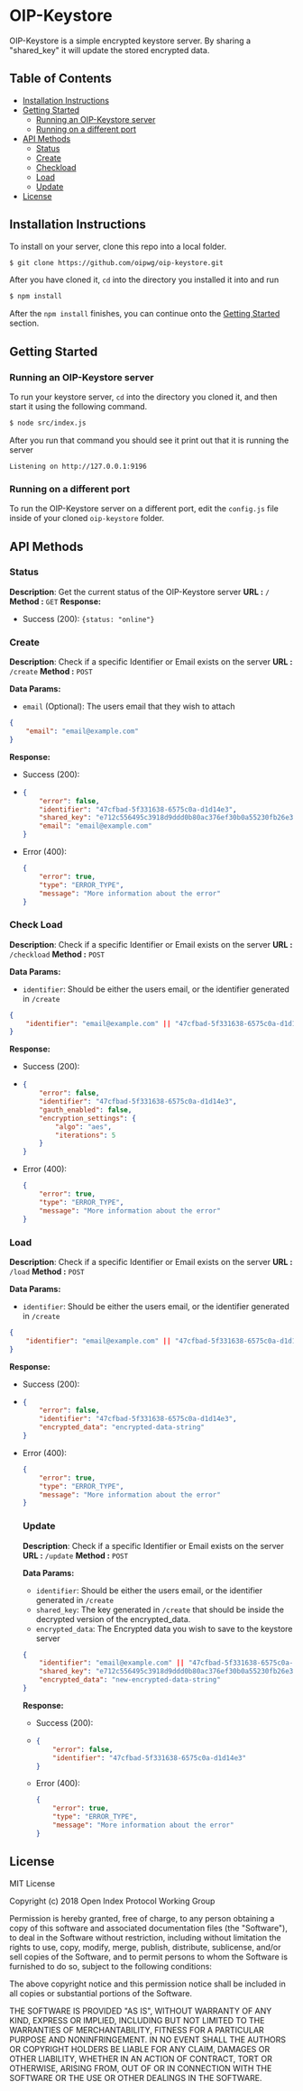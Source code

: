 # OIP-Keystore

OIP-Keystore is a simple encrypted keystore server. By sharing a "shared_key" it will update the stored encrypted data.

## Table of Contents

- [Installation Instructions](https://github.com/oipwg/oip-keystore#installation-instructions)
- [Getting Started](https://github.com/oipwg/oip-keystore#getting-started)
  - [Running an OIP-Keystore server](https://github.com/oipwg/oip-keystore#running-an-oip-keystore-server)
  - [Running on a different port](https://github.com/oipwg/oip-keystore#running-on-a-different-port)
- [API Methods](https://github.com/oipwg/oip-keystore#api-methods)
  - [Status](https://github.com/oipwg/oip-keystore#status)
  - [Create](https://github.com/oipwg/oip-keystore#create)
  - [Checkload](https://github.com/oipwg/oip-keystore#check-load)
  - [Load](https://github.com/oipwg/oip-keystore#load)
  - [Update](https://github.com/oipwg/oip-keystore#update)
- [License](https://github.com/oipwg/oip-keystore#license)

## Installation Instructions

To install on your server, clone this repo into a local folder.

```bash
$ git clone https://github.com/oipwg/oip-keystore.git
```

After you have cloned it, `cd` into the directory you installed it into and run

```bash
$ npm install
```

After the `npm install` finishes, you can continue onto the [Getting Started]() section.

## Getting Started

### Running an OIP-Keystore server

To run your keystore server, `cd` into the directory you cloned it, and then start it using the following command.

```bash
$ node src/index.js
```

After you run that command you should see it print out that it is running the server

```
Listening on http://127.0.0.1:9196
```

### Running on a different port

To run the OIP-Keystore server on a different port, edit the `config.js` file inside of your cloned `oip-keystore` folder.

## API Methods

### Status

**Description**: Get the current status of the OIP-Keystore server
**URL :** `/`
**Method :** `GET`
**Response:**

 - Success (200):  `{status: "online"}`

### Create

**Description**: Check if a specific Identifier or Email exists on the server
**URL :** `/create`
**Method :** `POST`

**Data Params:** 

- `email` (Optional): The users email that they wish to attach 

```json
{ 
    "email": "email@example.com"
}
```

**Response:**

- Success (200):  

- ```json
  {
      "error": false,
      "identifier": "47cfbad-5f331638-6575c0a-d1d14e3",
      "shared_key": "e712c556495c3918d9ddd0b80ac376ef30b0a55230fb26e3d24d8ef73d2604f712baeb8b4bb2f6e3dd14821c47cd3076",
      "email": "email@example.com"
  }
  ```

- Error (400):

  ```json
  {
      "error": true,
      "type": "ERROR_TYPE",
      "message": "More information about the error"
  }
  ```

### Check Load

**Description**: Check if a specific Identifier or Email exists on the server
**URL :** `/checkload`
**Method :** `POST`

**Data Params:** 

- `identifier`: Should be either the users email, or the identifier generated in `/create`

```json
{ 
    "identifier": "email@example.com" || "47cfbad-5f331638-6575c0a-d1d14e3"
}
```

**Response:**

- Success (200):  

- ```json
  {
      "error": false,
      "identifier": "47cfbad-5f331638-6575c0a-d1d14e3",
      "gauth_enabled": false,
      "encryption_settings": {
          "algo": "aes",
          "iterations": 5
      }
  }
  ```

- Error (400):

  ```json
  {
      "error": true,
      "type": "ERROR_TYPE",
      "message": "More information about the error"
  }
  ```

### Load

**Description**: Check if a specific Identifier or Email exists on the server
**URL :** `/load`
**Method :** `POST`

**Data Params:** 

- `identifier`: Should be either the users email, or the identifier generated in `/create`

```json
{ 
    "identifier": "email@example.com" || "47cfbad-5f331638-6575c0a-d1d14e3"
}
```

**Response:**

- Success (200):  

- ```json
  {
      "error": false,
      "identifier": "47cfbad-5f331638-6575c0a-d1d14e3",
      "encrypted_data": "encrypted-data-string"
  }
  ```

- Error (400):

  ```json
  {
      "error": true,
      "type": "ERROR_TYPE",
      "message": "More information about the error"
  }
  ```

  ### Update

  **Description**: Check if a specific Identifier or Email exists on the server
  **URL :** `/update`
  **Method :** `POST`

  **Data Params:** 

  - `identifier`: Should be either the users email, or the identifier generated in `/create`
  - `shared_key`: The key generated in `/create` that should be inside the decrypted version of the encrypted_data.
  - `encrypted_data`: The Encrypted data you wish to save to the keystore server

  ```json
  { 
      "identifier": "email@example.com" || "47cfbad-5f331638-6575c0a-d1d14e3",
      "shared_key": "e712c556495c3918d9ddd0b80ac376ef30b0a55230fb26e3d24d8ef73d2604f712baeb8b4bb2f6e3dd14821c47cd3076",
      "encrypted_data": "new-encrypted-data-string"
  }
  ```

  **Response:**

  - Success (200):  

  - ```json
    {
        "error": false,
        "identifier": "47cfbad-5f331638-6575c0a-d1d14e3"
    }
    ```

  - Error (400):

    ```json
    {
        "error": true,
        "type": "ERROR_TYPE",
        "message": "More information about the error"
    }
    ```

## License
MIT License

Copyright (c) 2018 Open Index Protocol Working Group

Permission is hereby granted, free of charge, to any person obtaining a copy
of this software and associated documentation files (the "Software"), to deal
in the Software without restriction, including without limitation the rights
to use, copy, modify, merge, publish, distribute, sublicense, and/or sell
copies of the Software, and to permit persons to whom the Software is
furnished to do so, subject to the following conditions:

The above copyright notice and this permission notice shall be included in all
copies or substantial portions of the Software.

THE SOFTWARE IS PROVIDED "AS IS", WITHOUT WARRANTY OF ANY KIND, EXPRESS OR
IMPLIED, INCLUDING BUT NOT LIMITED TO THE WARRANTIES OF MERCHANTABILITY,
FITNESS FOR A PARTICULAR PURPOSE AND NONINFRINGEMENT. IN NO EVENT SHALL THE
AUTHORS OR COPYRIGHT HOLDERS BE LIABLE FOR ANY CLAIM, DAMAGES OR OTHER
LIABILITY, WHETHER IN AN ACTION OF CONTRACT, TORT OR OTHERWISE, ARISING FROM,
OUT OF OR IN CONNECTION WITH THE SOFTWARE OR THE USE OR OTHER DEALINGS IN THE
SOFTWARE.